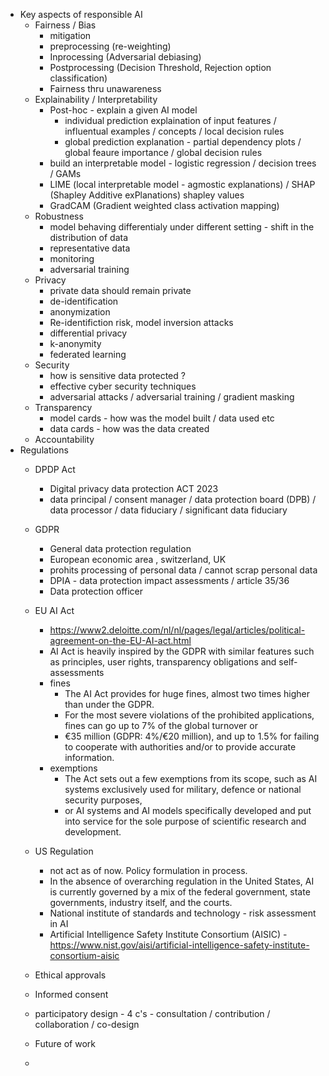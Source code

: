 - Key aspects of responsible AI
  - Fairness / Bias
    -  mitigation
      - preprocessing (re-weighting)
      - Inprocessing (Adversarial debiasing)
      - Postprocessing (Decision Threshold, Rejection option classification)
      - Fairness thru unawareness
  -  Explainability / Interpretability
      -  Post-hoc - explain a given AI model
          - individual prediction explaination of input features / influentual examples / concepts / local decision rules
          - global prediction explanation - partial dependency plots / global feaure importance / global decision rules
      - build an interpretable model - logistic regression / decision trees / GAMs
      - LIME (local interpretable model - agmostic explanations) / SHAP (Shapley Additive exPlanations) shapley values
      - GradCAM (Gradient weighted class activation mapping)
  -  Robustness
      - model behaving differentialy under different setting - shift in the distribution of data
      - representative data
      - monitoring
      - adversarial training
  -  Privacy
      - private data should remain private
      - de-identification
      - anonymization
      - Re-identifiction risk, model inversion attacks
      - differential privacy
      - k-anonymity
      - federated learning 
  -  Security
      - how is sensitive data protected ?
      - effective cyber security techniques
      - adversarial attacks / adversarial training / gradient masking  
  -  Transparency
      -  model cards - how was the model built / data used etc
      -  data cards - how was the data created
  -  Accountability
- Regulations
  -  DPDP Act
      -  Digital privacy data protection ACT 2023
      -  data principal / consent manager / data protection board (DPB) / data processor / data fiduciary / significant data fiduciary
        
  -  GDPR
      -  General data protection regulation
      -  European economic area , switzerland, UK
      -  prohits processing of personal data / cannot scrap personal data
      -  DPIA - data protection impact assessments / article 35/36
      -  Data protection officer    
  -  EU AI Act
      -  https://www2.deloitte.com/nl/nl/pages/legal/articles/political-agreement-on-the-EU-AI-act.html
      -  AI Act is heavily inspired by the GDPR with similar features such as principles, user rights, transparency obligations and self-assessments
      -  fines
          - The AI Act provides for huge fines, almost two times higher than under the GDPR.
          - For the most severe violations of the prohibited applications, fines can go up to 7% of the global turnover or
          - €35 million (GDPR: 4%/€20 million), and up to 1.5% for failing to cooperate with authorities and/or to provide accurate information.
      -  exemptions
          -  The Act sets out a few exemptions from its scope, such as AI systems exclusively used for military, defence or national security purposes,
          -  or AI systems and AI models specifically developed and put into service for the sole purpose of scientific research and development.
  -  US Regulation
      -  not act as of now. Policy formulation in process.
      -  In the absence of overarching regulation in the United States, AI is currently governed by a mix of the federal government, state governments, industry itself, and the courts. 
      -  National institute of standards and technology - risk assessment in AI
      -  Artificial Intelligence Safety Institute Consortium (AISIC) - https://www.nist.gov/aisi/artificial-intelligence-safety-institute-consortium-aisic
  -  Ethical approvals
  -  Informed consent
  -  participatory design - 4 c's - consultation / contribution / collaboration / co-design
  -  Future of work 
  -  
